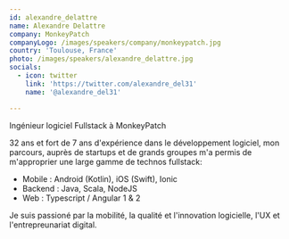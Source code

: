 ```yaml
---
id: alexandre_delattre
name: Alexandre Delattre
company: MonkeyPatch
companyLogo: /images/speakers/company/monkeypatch.jpg
country: 'Toulouse, France'
photo: /images/speakers/alexandre_delattre.jpg
socials:
  - icon: twitter
    link: 'https://twitter.com/alexandre_del31'
    name: '@alexandre_del31'

---
```


Ingénieur logiciel Fullstack à MonkeyPatch

32 ans et fort de 7 ans d'expérience dans le développement logiciel, mon parcours, auprès de startups et de grands groupes m'a permis de m'approprier une large gamme de technos fullstack:

- Mobile : Android (Kotlin), iOS (Swift), Ionic 
- Backend : Java, Scala, NodeJS
- Web : Typescript / Angular 1 & 2

Je suis passioné par la mobilité, la qualité et l'innovation logicielle, l'UX et l'entrepreunariat digital.
